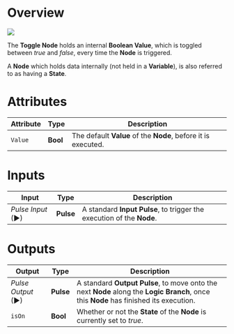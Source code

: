 # Overview

![](../../../.gitbook/assets/node-toggle.png)

The **Toggle Node** holds an internal **Boolean Value**, which is toggled between *true* and *false*, every time the **Node** is triggered.

A **Node** which holds data internally (not held in a **Variable**), is also referred to as having a **State**.

# Attributes

|Attribute|Type|Description|
|---|---|---|
|`Value`|**Bool**|The default **Value** of the **Node**, before it is executed.|

# Inputs

|Input|Type|Description|
|---|---|---|
|*Pulse Input* (►)|**Pulse**|A standard **Input Pulse**, to trigger the execution of the **Node**.|

# Outputs

|Output|Type|Description|
|---|---|---|
|*Pulse Output* (►)|**Pulse**|A standard **Output Pulse**, to move onto the next **Node** along the **Logic Branch**, once this **Node** has finished its execution.|
|`isOn`|**Bool**|Whether or not the **State** of the **Node** is currently set to *true*.|